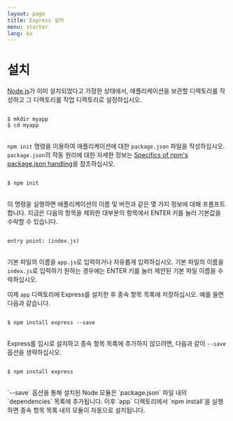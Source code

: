 ```yaml
---
layout: page
title: Express 설치
menu: starter
lang: ko
---
```


# 설치

[Node.js](https://nodejs.org/)가 이미 설치되었다고 가정한 상태에서, 애플리케이션을 보관할 디렉토리를 작성하고 그 디렉토리를 작업 디렉토리로 설정하십시오.

<pre>
<code class="language-sh" translate="no">
$ mkdir myapp
$ cd myapp
</code>
</pre>

`npm init` 명령을 이용하여 애플리케이션에 대한 `package.json` 파일을 작성하십시오.
`package.json`의 작동 원리에 대한 자세한 정보는 [Specifics of npm's package.json handling](https://docs.npmjs.com/files/package.json)을 참조하십시오.

<pre>
<code class="language-sh" translate="no">
$ npm init
</code>
</pre>

이 명령을 실행하면 애플리케이션의 이름 및 버전과 같은 몇 가지 정보에 대해 프롬프트합니다.
지금은 다음의 항목을 제외한 대부분의 항목에서 ENTER 키를 눌러 기본값을 수락할 수 있습니다.

<pre>
<code class="language-sh" translate="no">
entry point: (index.js)
</code>
</pre>

기본 파일의 이름을 `app.js`로 입력하거나 자유롭게 입력하십시오. 기본 파일의 이름을 `index.js`로 입력하기 원하는 경우에는 ENTER 키를 눌러 제안된 기본 파일 이름을 수락하십시오.

이제 `app` 디렉토리에 Express를 설치한 후 종속 항목 목록에 저장하십시오. 예를 들면 다음과 같습니다.

<pre>
<code class="language-sh" translate="no">
$ npm install express --save
</code>
</pre>

Express를 임시로 설치하고 종속 항목 목록에 추가하지 않으려면, 다음과 같이 `--save` 옵션을 생략하십시오.

<pre>
<code class="language-sh" translate="no">
$ npm install express
</code>
</pre>

<div class="doc-box doc-info" markdown="1">
`--save` 옵션을 통해 설치된 Node 모듈은 `package.json` 파일 내의 `dependencies` 목록에 추가됩니다.
이후 `app` 디렉토리에서 `npm install`을 실행하면 종속 항목 목록 내의 모듈이 자동으로 설치됩니다.
</div>
